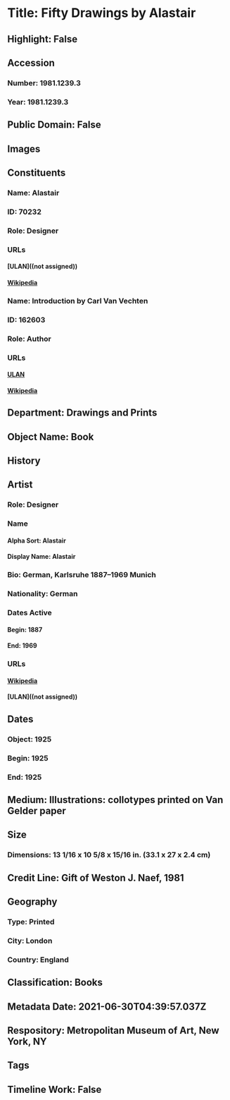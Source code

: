 # Title: Fifty Drawings by Alastair
## Highlight: False
## Accession
### Number: 1981.1239.3
### Year: 1981.1239.3
## Public Domain: False
## Images
## Constituents
### Name: Alastair
### ID: 70232
### Role: Designer
### URLs
#### [ULAN]((not assigned))
#### [Wikipedia](https://www.wikidata.org/wiki/Q1559152)
### Name: Introduction by Carl Van Vechten
### ID: 162603
### Role: Author
### URLs
#### [ULAN](http://vocab.getty.edu/page/ulan/500058409)
#### [Wikipedia](https://www.wikidata.org/wiki/Q312851)
## Department: Drawings and Prints
## Object Name: Book
## History
## Artist
### Role: Designer
### Name
#### Alpha Sort: Alastair
#### Display Name: Alastair
### Bio: German, Karlsruhe 1887–1969 Munich
### Nationality: German
### Dates Active
#### Begin: 1887
#### End: 1969
### URLs
#### [Wikipedia](https://www.wikidata.org/wiki/Q1559152)
#### [ULAN]((not assigned))
## Dates
### Object: 1925
### Begin: 1925
### End: 1925
## Medium: Illustrations: collotypes printed on Van Gelder paper
## Size
### Dimensions: 13 1/16 x 10 5/8 x 15/16 in.  (33.1 x 27 x 2.4 cm)
## Credit Line: Gift of Weston J. Naef, 1981
## Geography
### Type: Printed
### City: London
### Country: England
## Classification: Books
## Metadata Date: 2021-06-30T04:39:57.037Z
## Respository: Metropolitan Museum of Art, New York, NY
## Tags
## Timeline Work: False